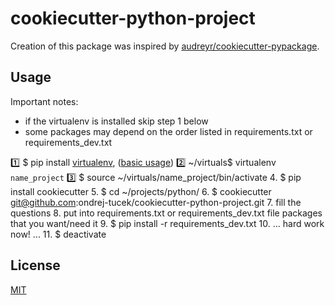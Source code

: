 # cookiecutter-python-project

Creation of this package was inspired by [audreyr/cookiecutter-pypackage](https://github.com/audreyr/cookiecutter-pypackage).


## Usage
Important notes: 
- if the virtualenv is installed skip step 1 below
- some packages may depend on the order listed in requirements.txt or requirements_dev.txt


:one: $ pip install [virtualenv](https://virtualenv.pypa.io/en/stable/), ([basic usage](http://docs.python-guide.org/en/latest/dev/virtualenvs/))
:two: ~/virtuals$ virtualenv `name_project`
:three: $ source ~/virtuals/name_project/bin/activate
4. $ pip install cookiecutter
5. $ cd ~/projects/python/
6. $ cookiecutter git@github.com:ondrej-tucek/cookiecutter-python-project.git
7. fill the questions
8. put into requirements.txt or requirements_dev.txt file packages that you want/need it
9. $ pip install -r requirements_dev.txt
10. ... hard work now! ...
11. $ deactivate


## License
 [MIT](/LICENSE)

